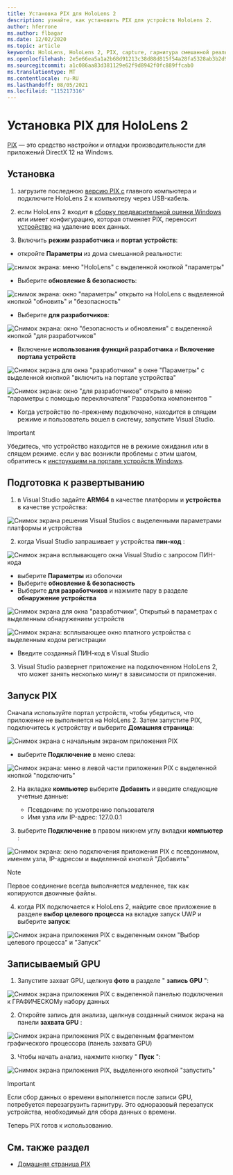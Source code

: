 ```yaml
---
title: Установка PIX для HoloLens 2
description: узнайте, как установить PIX для устройств HoloLens 2.
author: hferrone
ms.author: flbagar
ms.date: 12/02/2020
ms.topic: article
keywords: HoloLens, HoloLens 2, PIX, capture, гарнитура смешанной реальности, гарнитура windows mixed reality, гарнитура виртуальной реальности
ms.openlocfilehash: 2e5e66ea5a1a2b68d91213c38d88d815f54a28fa5328ab3b2d93f1e267f6f994
ms.sourcegitcommit: a1c086aa83d381129e62f9d8942f0fc889ffcab0
ms.translationtype: MT
ms.contentlocale: ru-RU
ms.lasthandoff: 08/05/2021
ms.locfileid: "115217316"
---
```

# <a name="installing-pix-for-hololens-2"></a>Установка PIX для HoloLens 2

[PIX](https://devblogs.microsoft.com/pix) — это средство настройки и отладки производительности для приложений DirectX 12 на Windows. 

## <a name="setup"></a>Установка

1. загрузите последнюю [версию PIX с]( https://devblogs.microsoft.com/pix/download) главного компьютера и подключите HoloLens 2 к компьютеру через USB-кабель.

2. если HoloLens 2 входит в [сборку предварительной оценки Windows](https://insider.windows.com) или имеет конфигурацию, которая отменяет PIX, переносит [устройство](/hololens/hololens-recovery) на удаление всех данных.

3. Включить **режим разработчика** и **портал устройств**:

* откройте **Параметры** из дома смешанной реальности:

![снимок экрана: меню "HoloLens" с выделенной кнопкой "параметры"](images/pix-img-01.jpg)

* Выберите **обновление & безопасность**:

![снимок экрана: окно "параметры" открыто на HoloLens с выделенной кнопкой "обновить" и "безопасность"](images/pix-img-02.jpg)

* Выберите **для разработчиков**:

![Снимок экрана: окно "безопасность и обновления" с выделенной кнопкой "для разработчиков"](images/pix-img-03.jpg)

* Включение **использования функций разработчика** и **Включение портала устройств**

![Снимок экрана для окна "разработчики" в окне "Параметры" с выделенной кнопкой "включить на портале устройства"](images/pix-img-04.jpg)

![Снимок экрана: окно "для разработчиков" открыто в меню "параметры с помощью переключателя" Разработка компонентов "](images/pix-img-05.jpg)

* Когда устройство по-прежнему подключено, находится в спящем режиме и пользователь вошел в систему, запустите Visual Studio.

> [!IMPORTANT]
> Убедитесь, что устройство находится не в режиме ожидания или в спящем режиме. если у вас возникли проблемы с этим шагом, обратитесь к [инструкциям на портале устройств Windows](./using-the-windows-device-portal.md).

## <a name="preparing-for-deployment"></a>Подготовка к развертыванию

1. в Visual Studio задайте **ARM64** в качестве платформы и **устройства** в качестве устройства:

![Снимок экрана решения Visual Studios с выделенными параметрами платформы и устройства](images/pix-img-06.png)

2. когда Visual Studio запрашивает у устройства **пин-код** :

![Снимок экрана всплывающего окна Visual Studio с запросом ПИН-кода](images/pix-img-07.png)

* выберите **Параметры** из оболочки
* Выберите **обновление & безопасность**
* Выберите **для разработчиков** и нажмите пару в разделе **обнаружение устройства** 

![Снимок экрана для окна "разработчики", Открытый в параметрах с выделенным обнаружением устройств](images/pix-img-08.jpg)

![Снимок экрана: всплывающее окно платного устройства с выделенным кодом регистрации](images/pix-img-09.jpg)

* Введите созданный ПИН-код в Visual Studio

3. Visual Studio развернет приложение на подключенном HoloLens 2, что может занять несколько минут в зависимости от приложения.

## <a name="launching-pix"></a>Запуск PIX

Сначала используйте портал устройств, чтобы убедиться, что приложение не выполняется на HoloLens 2. Затем запустите PIX, подключитесь к устройству и выберите **Домашняя страница**:

![Снимок экрана с начальным экраном приложения PIX](images/pix-img-10.png)

* выберите **Подключение** в меню слева:

![Снимок экрана: меню в левой части приложения PIX с выделенной кнопкой "подключить"](images/pix-img-11.png)

2. На вкладке **компьютер** выберите **Добавить** и введите следующие учетные данные:
    * Псевдоним: по усмотрению пользователя
    * Имя узла или IP-адрес: 127.0.0.1

3. выберите **Подключение** в правом нижнем углу вкладки **компьютер** :

![Снимок экрана: окно подключения приложения PIX с псевдонимом, именем узла, IP-адресом и выделенной кнопкой "Добавить"](images/pix-img-12.png)

> [!NOTE]
> Первое соединение всегда выполняется медленнее, так как копируются двоичные файлы.

4. когда PIX подключается к HoloLens 2, найдите свое приложение в разделе **выбор целевого процесса** на вкладке запуск UWP и выберите **запуск**:

![Снимок экрана приложения PIX с выделенным окном "Выбор целевого процесса" и "Запуск"](images/pix-img-13.png)

## <a name="gpu-captured"></a>Записываемый GPU

1. Запустите захват GPU, щелкнув **фото** в разделе " **запись GPU** ":

![Снимок экрана приложения PIX с выделенной панелью подключения к ГРАФИЧЕСКОМу набору данных](images/pix-img-14.png)

2. Откройте запись для анализа, щелкнув созданный снимок экрана на панели **захвата GPU** :

![Снимок экрана приложения PIX с выделенным фрагментом графического процессора (панель захвата GPU)](images/pix-img-15.png)

3. Чтобы начать анализ, нажмите кнопку " **Пуск** ":

![Снимок экрана приложения PIX, выделенного кнопкой "запустить"](images/pix-img-16.png)

> [!IMPORTANT]
> Если сбор данных о времени выполняется после записи GPU, потребуется перезагрузить гарнитуру. Это одноразовый перезапуск устройства, необходимый для сбора данных о времени.

Теперь PIX готов к использованию.

## <a name="see-also"></a>См. также раздел
* [Домашняя страница PIX](https://devblogs.microsoft.com/pix)